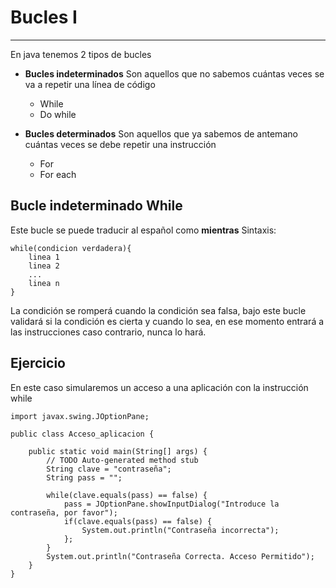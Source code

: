 # Bucles I

---

En java tenemos 2 tipos de bucles

- **Bucles indeterminados**
Son aquellos que no sabemos cuántas veces se va a repetir una línea de código

  - While
  - Do while

- **Bucles determinados**
Son aquellos que ya sabemos de antemano cuántas veces se debe repetir una instrucción
  - For
  - For each

## Bucle indeterminado While

Este bucle se puede traducir al español como **mientras**
Sintaxis:

    while(condicion verdadera){
        linea 1
        linea 2
        ...
        linea n
    }

La condición se romperá cuando la condición sea falsa, bajo este bucle validará si la condición es cierta y cuando lo sea, en ese momento entrará a las instrucciones caso contrario, nunca lo hará.

## Ejercicio

En este caso simularemos un acceso a una aplicación con la instrucción while

    import javax.swing.JOptionPane;

    public class Acceso_aplicacion {

        public static void main(String[] args) {
            // TODO Auto-generated method stub
            String clave = "contraseña";
            String pass = "";

            while(clave.equals(pass) == false) {
                pass = JOptionPane.showInputDialog("Introduce la contraseña, por favor");
                if(clave.equals(pass) == false) {
                    System.out.println("Contraseña incorrecta");
                };
            }
            System.out.println("Contraseña Correcta. Acceso Permitido");
        }
    }
